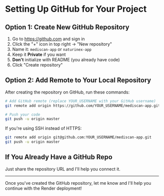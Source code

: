 # Setting Up GitHub for Your Project

## Option 1: Create New GitHub Repository

1. Go to https://github.com and sign in
2. Click the "+" icon in top right → "New repository"
3. Name it: `mediscan-app` or `naturinex-app`
4. Keep it **Private** if you want
5. **Don't** initialize with README (you already have code)
6. Click "Create repository"

## Option 2: Add Remote to Your Local Repository

After creating the repository on GitHub, run these commands:

```bash
# Add GitHub remote (replace YOUR_USERNAME with your GitHub username)
git remote add origin https://github.com/YOUR_USERNAME/mediscan-app.git

# Push your code
git push -u origin master
```

If you're using SSH instead of HTTPS:
```bash
git remote add origin git@github.com:YOUR_USERNAME/mediscan-app.git
git push -u origin master
```

## If You Already Have a GitHub Repo

Just share the repository URL and I'll help you connect it.

---

Once you've created the GitHub repository, let me know and I'll help you continue with the Render deployment!